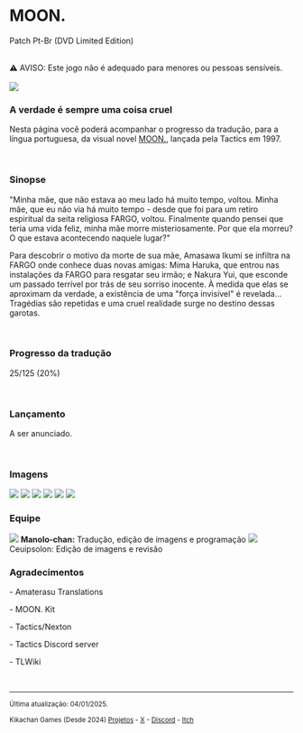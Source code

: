 <h1>MOON.</h1>
<p>Patch Pt-Br (DVD Limited Edition)</p>
<br/>
⚠️ AVISO: Este jogo não é adequado para menores ou pessoas sensíveis.
<br/>
<br/>
<img src="https://kikachangames.github.io/moon/cover_moon.jpg">
<br/>

<h3>A verdade é sempre uma coisa cruel</h3>
<p>Nesta página você poderá acompanhar o progresso da tradução, para a língua portuguesa, da visual novel <a href="https://vndb.org/v15" target="_blank">MOON.</a>, lançada pela Tactics em 1997.</p>
<br/>

<h3>Sinopse</h3>
<p>"Minha mãe, que não estava ao meu lado há muito tempo, voltou. Minha mãe, que eu não via há muito tempo - desde que foi para um retiro espiritual da seita religiosa FARGO, voltou. Finalmente quando pensei que teria uma vida feliz, minha mãe morre misteriosamente. Por que ela morreu? O que estava acontecendo naquele lugar?"</p>

<p>Para descobrir o motivo da morte de sua mãe, Amasawa Ikumi se infiltra na FARGO onde conhece duas novas amigas: Mima Haruka, que entrou nas instalações da FARGO para resgatar seu irmão; e Nakura Yui, que esconde um passado terrível por trás de seu sorriso inocente. À medida que elas se aproximam da verdade, a existência de uma "força invisível" é revelada... Tragédias são repetidas e uma cruel realidade surge no destino dessas garotas.</p>
<br/>

<h3>Progresso da tradução</h3>
<p>25/125 (20%)</p>
<br/>
  
<h3>Lançamento</h3>
<p>A ser anunciado.</p>
<br/>

<h3>Imagens</h3>
<img src="https://kikachangames.github.io/moon/00.png">
<img src="https://kikachangames.github.io/moon/01.png">
<img src="https://kikachangames.github.io/moon/02.png">
<img src="https://kikachangames.github.io/moon/03.png">
<img src="https://kikachangames.github.io/moon/04.png">
<img src="https://kikachangames.github.io/moon/05.png">
<br/>

<h3>Equipe</h3>

<img src="https://kikachangames.github.io/air/manolo.png">
<b>Manolo-chan:</b> Tradução, edição de imagens e programação

<img src="https://kikachangames.github.io/air/ceuipsolon.png">
<b></b>Ceuipsolon:</b> Edição de imagens e revisão
<br/>

<h3>Agradecimentos</h3>
<p>- Amaterasu Translations</p>
<p>- MOON. Kit</p>
<p>- Tactics/Nexton</p>
<p>- Tactics Discord server</p>
<p>- TLWiki</p>
<br/>

<hr>
<p><small>Última atualização: 04/01/2025.</small></p>
<p><small>Kikachan Games (Desde 2024) <a href="https://kikachangames.github.io/projetos/">Projetos</a> - <a href="https://twitter.com/kikachangames/" target="_blank">X</a> - <a href="https://discord.gg/jsm8yKtu2E" target="_blank">Discord</a> - <a href="https://kikachan-games.itch.io/" target="_blank">Itch</a></small></p>
